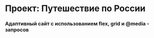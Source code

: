 # Проект: Путешествие по России

### Адаптивный сайт с использованием flex, grid и @media - запросов


